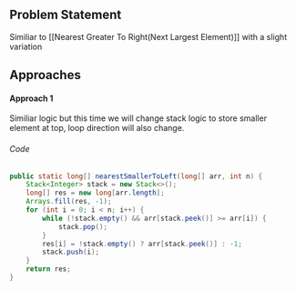## Problem Statement
Similiar to [[Nearest Greater To Right(Next Largest Element)]] with a slight variation

## Approaches
#### Approach 1
Similiar logic but this time we will change stack logic to store smaller element at top, loop direction will also change.

###### Code
```java
public static long[] nearestSmallerToLeft(long[] arr, int n) {  
    Stack<Integer> stack = new Stack<>();  
    long[] res = new long[arr.length];  
    Arrays.fill(res, -1);  
    for (int i = 0; i < n; i++) {  
        while (!stack.empty() && arr[stack.peek()] >= arr[i]) {  
            stack.pop();  
        }  
        res[i] = !stack.empty() ? arr[stack.peek()] : -1;  
        stack.push(i);  
    }  
    return res;  
}
```

